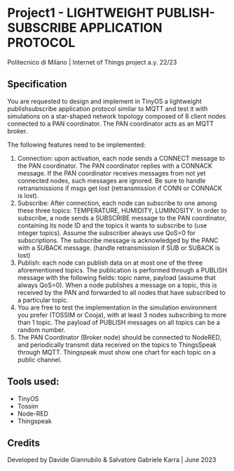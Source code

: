 # Project1 - LIGHTWEIGHT PUBLISH-SUBSCRIBE APPLICATION PROTOCOL
Politecnico di Milano | Internet of Things project a.y. 22/23

## Specification
You are requested to design and implement in TinyOS a lightweight publishsubscribe application protocol similar to MQTT and test it with simulations
on a star-shaped network topology composed of 8 client nodes connected to a PAN coordinator. The PAN coordinator acts as an MQTT broker.

The following features need to be implemented:
1. Connection: upon activation, each node sends a CONNECT message to the PAN coordinator. The PAN coordinator replies with a CONNACK message. If the PAN coordinator receives messages from not yet connected nodes, such messages are ignored. Be sure to handle retransmissions if msgs get lost (retransmission if CONN or CONNACK is lost).
2. Subscribe: After connection, each node can subscribe to one among these three topics: TEMPERATURE, HUMIDITY, LUMINOSITY. In order to subscribe, a node sends a SUBSCRIBE message to the PAN coordinator, containing its node ID and the topics it wants to subscribe to (use integer topics). Assume the subscriber always use QoS=0 for subscriptions. The subscribe message is acknowledged by the PANC with a SUBACK message. (handle retransmission if SUB or SUBACK is lost)
3. Publish: each node can publish data on at most one of the three aforementioned topics. The publication is performed through a PUBLISH message with the following fields: topic name, payload (assume that always QoS=0). When a node publishes a message on a topic, this is received by the PAN and forwarded to all nodes that have subscribed to a particular topic.
4. You are free to test the implementation in the simulation environment you prefer (TOSSIM or Cooja), with at least 3 nodes subscribing to more than 1 topic. The payload of PUBLISH messages on all topics can be a random number.
5. The PAN Coordinator (Broker node) should be connected to NodeRED, and periodically transmit data received on the topics to ThingsSpeak through MQTT. Thingspeak must show one chart for each topic on a public channel.


## Tools used:
- TinyOS
- Tossim
- Node-RED
- Thingspeak

## Credits
Developed by Davide Giannubilo & Salvatore Gabriele Karra | June 2023
